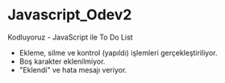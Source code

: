 # Javascript_Odev2
Kodluyoruz - JavaScript ile To Do List

- Ekleme, silme ve kontrol (yapıldı) işlemleri gerçekleştiriliyor.
- Boş karakter eklenilmiyor.
- "Eklendi" ve hata mesajı veriyor.
